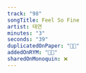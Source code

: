 ```yaml
---
track: "98"
songTitle: Feel So Fine
artist: 태연
minutes: "3"
seconds: "39"
duplicatedOnPaper: "👍🏻"
addedOnRYM: "👍🏻"
sharedOnMonoquin: ❌
---
```

